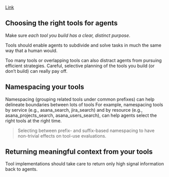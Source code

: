 [Link](https://www.anthropic.com/engineering/writing-tools-for-agents)

## Choosing the right tools for agents

Make sure _each tool you build has a clear, distinct purpose_.

Tools should enable agents to subdivide and solve tasks in much the same way that a human would.

Too many tools or overlapping tools can also distract agents from pursuing efficient strategies. Careful, selective planning of the tools you build (or don’t build) can really pay off.

## Namespacing your tools

Namespacing (grouping related tools under common prefixes) can help delineate boundaries between lots of tools For example, namespacing tools by service (e.g., asana_search, jira_search) and by resource (e.g., asana_projects_search, asana_users_search), can help agents select the right tools at the right time.

> Selecting between prefix- and suffix-based namespacing to have non-trivial effects on tool-use evaluations.

## Returning meaningful context from your tools

Tool implementations should take care to return only high signal information back to agents.
